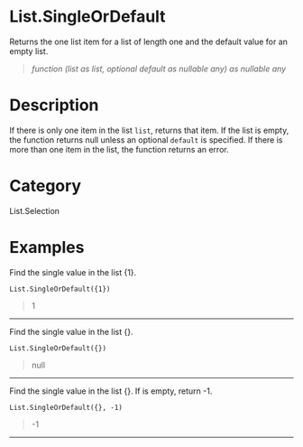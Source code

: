 ﻿# List.SingleOrDefault
Returns the one list item for a list of length one and the default value for an empty list.
> _function (list as list, optional default as nullable any) as nullable any_
# Description 
If there is only one item in the list <code>list</code>, returns that item. 
    If the list is empty, the function returns null unless an optional <code>default</code> is specified. If there is more than one item in the list, the function returns an error.
# Category 
List.Selection
# Examples 
Find the single value in the list {1}.
```
List.SingleOrDefault({1})
```
> 1
***
Find the single value in the list {}.
```
List.SingleOrDefault({})
```
> null
***
Find the single value in the list {}. If is empty, return -1.
```
List.SingleOrDefault({}, -1)
```
> -1
***
